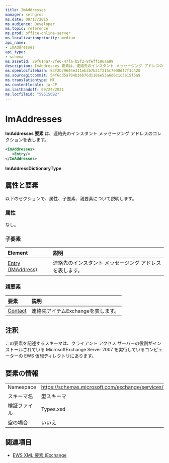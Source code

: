 ```yaml
---
title: ImAddresses
manager: sethgros
ms.date: 09/17/2015
ms.audience: Developer
ms.topic: reference
ms.prod: office-online-server
ms.localizationpriority: medium
api_name:
- ImAddresses
api_type:
- schema
ms.assetid: 29f614a7-7fe6-47fa-b5f2-8feff106aa99
description: ImAddresses 要素は、連絡先のインスタント メッセージング アドレスのコレクションを表します。
ms.openlocfilehash: 83f2b79644e311eb3b7b21f215c7e00df7f1c420
ms.sourcegitcommit: 54f6cd5a704b36b76d110ee53a6d6c1c3e15f5a9
ms.translationtype: MT
ms.contentlocale: ja-JP
ms.lasthandoff: 09/24/2021
ms.locfileid: "59515692"
---
```

# <a name="imaddresses"></a>ImAddresses

**ImAddresses 要素** は、連絡先のインスタント メッセージング アドレスのコレクションを表します。 
  
```xml
<ImAddresses>
   <Entry/>
</ImAddresses>
```

 **ImAddressDictionaryType**
## <a name="attributes-and-elements"></a>属性と要素

以下のセクションで、属性、子要素、親要素について説明します。
  
### <a name="attributes"></a>属性

なし。
  
### <a name="child-elements"></a>子要素

|**Element**|**説明**|
|:-----|:-----|
|[Entry (IMAddress)](entry-imaddress.md) <br/> |連絡先のインスタント メッセージング アドレスを表します。  <br/> |
   
### <a name="parent-elements"></a>親要素

|**要素**|**説明**|
|:-----|:-----|
|[Contact](contact.md) <br/> |連絡先アイテムExchangeを表します。  <br/> |
   
## <a name="remarks"></a>注釈

この要素を記述するスキーマは、クライアント アクセス サーバーの役割がインストールされている MicrosoftExchange Server 2007 を実行しているコンピューターの EWS 仮想ディレクトリにあります。
  
## <a name="element-information"></a>要素の情報

|||
|:-----|:-----|
|Namespace  <br/> |https://schemas.microsoft.com/exchange/services/2006/types  <br/> |
|スキーマ名  <br/> |型スキーマ  <br/> |
|検証ファイル  <br/> |Types.xsd  <br/> |
|空の場合  <br/> |いいえ  <br/> |
   
## <a name="see-also"></a>関連項目



- [EWS XML 要素 (Exchange](ews-xml-elements-in-exchange.md)

